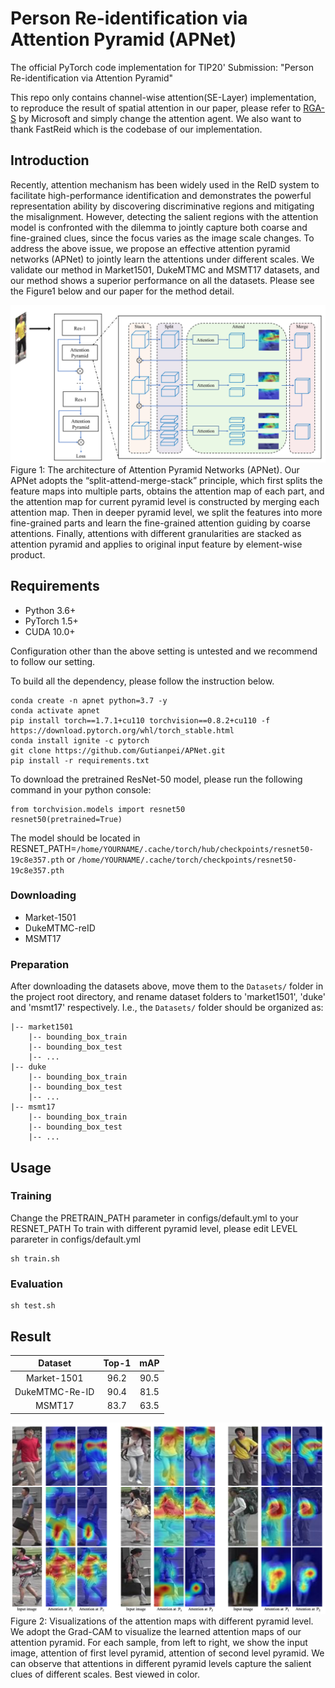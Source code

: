 # Person Re-identification via Attention Pyramid (APNet)
The official PyTorch code implementation for TIP20' Submission: "Person Re-identification via Attention Pyramid"

This repo only contains channel-wise attention(SE-Layer) implementation, to reproduce the result of spatial attention in our paper, please refer to [RGA-S](https://github.com/microsoft/Relation-Aware-Global-Attention-Networks) by Microsoft and simply change the attention agent. We also want to thank FastReid which is the codebase of our implementation.

## Introduction
Recently, attention mechanism has been widely used in the ReID system to facilitate high-performance identification and demonstrates the powerful representation ability by discovering discriminative regions and mitigating the misalignment. However, detecting the salient regions with the attention model is confronted with the dilemma to jointly capture both coarse and fine-grained clues, since the focus varies as the image scale changes. To address the above issue, we propose an effective attention pyramid networks (APNet) to jointly learn the attentions under different scales. We validate our method in Market1501, DukeMTMC and MSMT17 datasets, and our method shows a superior performance on all the datasets. Please see the Figure1 below and our paper for the method detail.

![image](https://github.com/Gutianpei/APNet/blob/main/images/github_main_graph.png)
Figure 1: The architecture of Attention Pyramid Networks (APNet). Our APNet adopts the “split-attend-merge-stack” principle, which first splits the feature maps into multiple parts, obtains the attention map of each part, and the attention map for current pyramid level is constructed by merging each attention map. Then in deeper pyramid level, we split the features into more fine-grained parts and learn the fine-grained attention guiding by coarse attentions. Finally, attentions with different granularities are stacked as attention pyramid and applies to original input feature by element-wise product.


## Requirements
- Python 3.6+
- PyTorch 1.5+
- CUDA 10.0+

Configuration other than the above setting is untested and we recommend to follow our setting.

To build all the dependency, please follow the instruction below.
```
conda create -n apnet python=3.7 -y
conda activate apnet
pip install torch==1.7.1+cu110 torchvision==0.8.2+cu110 -f https://download.pytorch.org/whl/torch_stable.html
conda install ignite -c pytorch
git clone https://github.com/Gutianpei/APNet.git
pip install -r requirements.txt
```

To download the pretrained ResNet-50 model, please run the following command in your python console:
```
from torchvision.models import resnet50
resnet50(pretrained=True)
```
The model should be located in RESNET_PATH=```/home/YOURNAME/.cache/torch/hub/checkpoints/resnet50-19c8e357.pth``` or ```/home/YOURNAME/.cache/torch/checkpoints/resnet50-19c8e357.pth```

### Downloading
- Market-1501
- DukeMTMC-reID 
- MSMT17
### Preparation
After downloading the datasets above, move them to the `Datasets/` folder in the project root directory, and rename dataset folders to 'market1501', 'duke' and 'msmt17' respectively. I.e., the `Datasets/` folder should be organized as:
```
|-- market1501
    |-- bounding_box_train
    |-- bounding_box_test
    |-- ...
|-- duke
    |-- bounding_box_train
    |-- bounding_box_test
    |-- ...
|-- msmt17
    |-- bounding_box_train
    |-- bounding_box_test
    |-- ...
```

## Usage
### Training
Change the PRETRAIN_PATH parameter in configs/default.yml to your RESNET_PATH
To train with different pyramid level, please edit LEVEL parareter in configs/default.yml
```
sh train.sh
```
### Evaluation
```
sh test.sh
```

## Result
|    Dataset     | Top-1 |  mAP  |
| :------------: | :---: | :---: |
|  Market-1501   | 96.2 | 90.5 |
| DukeMTMC-Re-ID | 90.4 | 81.5 |
|     MSMT17     | 83.7 | 63.5 |

![image](https://github.com/Gutianpei/APNet/blob/main/images/github_vis.png)
Figure 2: Visualizations of the attention maps with different pyramid level. We adopt the Grad-CAM to visualize the learned attention maps of our attention pyramid. For each sample, from left to right, we show the input image, attention of first level pyramid, attention of second level pyramid. We can observe that attentions in different pyramid levels capture the salient clues of different scales. Best viewed in color.
